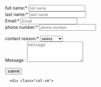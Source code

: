 <!DOCTYPE html>
<html lang="en">
<head>
  <meta charset="UTF-8">
  <meta name="viewport" content="width=device-width, initial-scale=1.0">
  <link rel="stylesheet" href="EX5.css">
  <link rel="stylesheet" href="bootstrap.min.css">
  <title>Formulaire Bootstrap</title>
</head>
<body>

  <div class="container">
    <div class="row">
      <div class="col-sm">
      </div>
      <div class="col-sm bg-light">
        <form>
          <div class="row">
            <div class="col">
            <label for="validationTooltip04">full name:*</label>
            <input type="full name:*" class="form-control" id="validationTooltip04" placeholder="full name" required>
          </div>
          <div class="col">
            <label for="validationTooltip04">last name:*</label>
            <input type="laste name:*" class="form-control" id="validationTooltip04" placeholder="last name" required>
          </div>
          </div>
         <div class="row">
          <div class="col">
          <label for="validationTooltip04">Email:*</label>
          <input type="Email:*" class="form-control" id="validationTooltip04" placeholder="Email" required>
        </div>
        <div class="col">
        <div class="col">
          <label for="validationTooltip04">phone number:*</label>
          <input type="phone number:*" class="form-control" id="validationTooltip04" placeholder="phone number" required>
        </div>
      </div>
    </div>
    <br>
    <label for="contact reason">contact reason:*</label>
       <select class="form-select">
        <option selected>select</option>
        <option value="1">Info</option>
        <option value="2">Design</option>
        <option value="3">Langues</option>
    </select>
    <div class="form-group">
      <label for="message">Message :</label>
      <textarea class="form-control" id="message" rows="4" placeholder="message" required></textarea>
    </div>
    <br>
    <button type="submit" class="btn btn-primary">submit</button>
  </form>
</div>
    
      <div class="col-sm">
</div>
</div>

</body>
</html>
